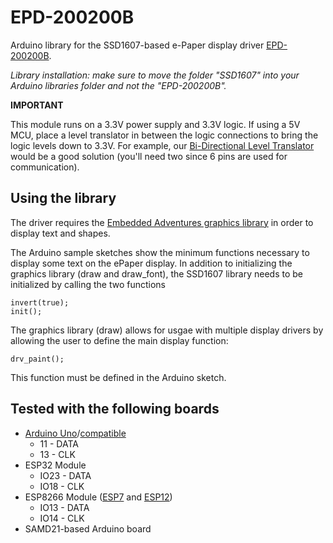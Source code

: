 # EPD-200200B #
Arduino library for the SSD1607-based e-Paper display driver <a href="http://www.embeddedadventures.com/epaper_display_EPD-200200B.html">EPD-200200B</a>.

*Library installation: make sure to move the folder "SSD1607" into your Arduino libraries folder and not the "EPD-200200B".* 

**IMPORTANT** 

This module runs on a 3.3V power supply and 3.3V logic. If using a 5V MCU, place a level translator in between the logic connections to bring the logic levels down to 3.3V. For example, our <a href="http://www.embeddedadventures.com/level_translator_module_mod-1003B.html">Bi-Directional Level Translator</a> would be a good solution (you'll need two since 6 pins are used for communication).

## Using the library ##

The driver requires the <a href="https://github.com/embeddedadventures/draw">Embedded Adventures graphics library</a> in order to display text and shapes. 

The Arduino sample sketches show the minimum functions necessary to display some text on the ePaper display. In addition to initializing the graphics library (draw and draw_font), the SSD1607 library needs to be initialized by calling the two functions

	invert(true);
	init();

The graphics library (draw) allows for usgae with multiple display drivers by allowing the user to define the main display function:

	drv_paint();

This function must be defined in the Arduino sketch. 

## Tested with the following boards ##
- <a href="http://www.embeddedadventures.com/arduno_uno_PLT-AUNO.html">Arduino Uno</a>/<a href="http://www.embeddedadventures.com/arduno_uno_plt-auno3-cm.html">compatible</a>
	- 11   - DATA
	- 13   - CLK
- ESP32 Module
	- IO23 - DATA
	- IO18 - CLK
- ESP8266 Module (<a href="http://www.embeddedadventures.com/esp8266_wifi_module_wrl-esp7.html">ESP7</a> and <a href="http://www.embeddedadventures.com/esp8266_wifi_module_wrl-esp12e.html">ESP12</a>)
	- IO13 - DATA
	- IO14 - CLK
- SAMD21-based Arduino board